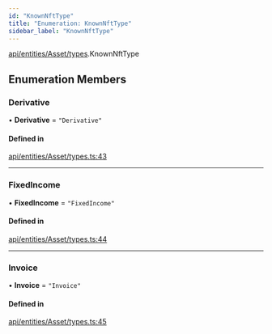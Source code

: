 ```yaml
---
id: "KnownNftType"
title: "Enumeration: KnownNftType"
sidebar_label: "KnownNftType"
---
```


[api/entities/Asset/types](../../../../../../modules/API/Entities/Asset/Types/Types.md).KnownNftType

## Enumeration Members

### Derivative

• **Derivative** = ``"Derivative"``

#### Defined in

[api/entities/Asset/types.ts:43](https://github.com/PolymeshAssociation/polymesh-sdk/blob/978e4ded6/src/api/entities/Asset/types.ts#L43)

___

### FixedIncome

• **FixedIncome** = ``"FixedIncome"``

#### Defined in

[api/entities/Asset/types.ts:44](https://github.com/PolymeshAssociation/polymesh-sdk/blob/978e4ded6/src/api/entities/Asset/types.ts#L44)

___

### Invoice

• **Invoice** = ``"Invoice"``

#### Defined in

[api/entities/Asset/types.ts:45](https://github.com/PolymeshAssociation/polymesh-sdk/blob/978e4ded6/src/api/entities/Asset/types.ts#L45)
